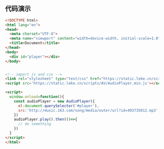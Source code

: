 <!--
 * @Description: 
 * @Author: linchaoting
 * @Date: 2021-01-18 20:38:36
 * @LastEditTime: 2021-01-19 17:33:49
-->

## 代码演示

```html
<!DOCTYPE html>
<html lang="en">
<head>
  <meta charset="UTF-8">
  <meta name="viewport" content="width=device-width, initial-scale=1.0">
  <title>Document</title>
</head>
<body>
  <div id="player"></div>
</body>


<!-- import js and css -->
<link rel="stylesheet" type="text/css" href="https://static.leke.cn/scripts/AV/AudioPlayer.css">
<script src='https://static.leke.cn/scripts/AV/AudioPlayer.min.js'></script>

<script>
  window.onload=function(){
    const audioPlayer = new AudioPlayer({
      el:document.querySelector('#player'),
      src:'http://music.163.com/song/media/outer/url?id=493735012.mp3',
    })
    audioPlayer.play().then(()=>{
      // do something
    })
  }
</script>
</html>
```